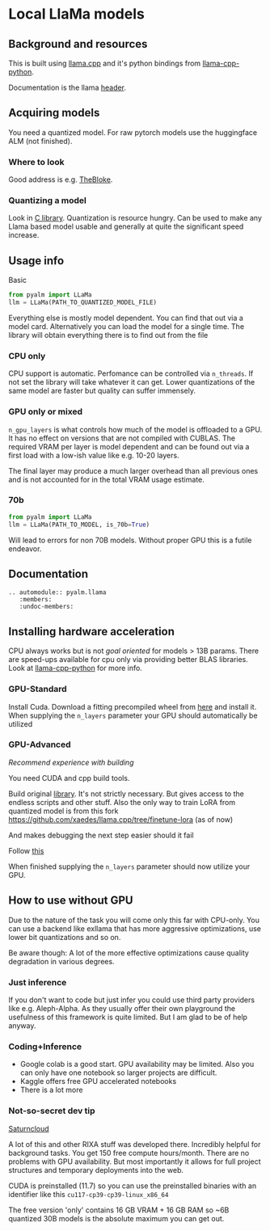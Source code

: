 # Local LlaMa models

## Background and resources
This is built using [llama.cpp](https://github.com/ggerganov/llama.cpp) and it's python bindings
from [llama-cpp-python](https://github.com/abetlen/llama-cpp-python).

Documentation is the llama [header](https://github.com/ggerganov/llama.cpp/blob/master/llama.h).



## Acquiring models
You need a quantized model. For raw pytorch models use the huggingface ALM (not finished).

### Where to look
Good address is e.g. [TheBloke](https://huggingface.co/TheBloke).

### Quantizing a model
Look in [C library](https://github.com/ggerganov/llama.cpp). Quantization is resource hungry. Can be used
to make any Llama based model usable and generally at quite the significant speed increase.

## Usage info
Basic
```python
from pyalm import LLaMa
llm = LLaMa(PATH_TO_QUANTIZED_MODEL_FILE)
```
Everything else is mostly model dependent. You can find that out via a model card. Alternatively
you can load the model for a single time. The library will obtain everything there is to find out from the file



### CPU only
CPU support is automatic. Perfomance can be controlled via `n_threads`. If not set the library will take whatever it can get.
Lower quantizations of the same model are faster but quality can suffer immensely.

### GPU only or mixed
`n_gpu_layers` is what controls how much of the model is offloaded to a GPU.
It has no effect on versions that are not compiled with CUBLAS.
The required VRAM per layer is model dependent and can be found out via a first load with a low-ish
value like e.g. 10-20 layers.

The final layer may produce a much larger overhead than all previous ones and is not accounted for in the
total VRAM usage estimate.

### 70b
```python
from pyalm import LLaMa
llm = LLaMa(PATH_TO_MODEL, is_70b=True)
```
Will lead to errors for non 70B models. Without proper GPU this is a futile endeavor.


## Documentation
```{eval-rst}  
.. automodule:: pyalm.llama
   :members:
   :undoc-members:
```

## Installing hardware acceleration
CPU always works but is not _goal oriented_ for models > 13B params. There are speed-ups available for
cpu only via providing better BLAS libraries. Look at [llama-cpp-python](https://github.com/abetlen/llama-cpp-python)
for more info.

### GPU-Standard
Install Cuda. Download a fitting precompiled wheel from 
[here](https://github.com/jllllll/llama-cpp-python-cuBLAS-wheels/releases/tag/wheels) and install it.
When supplying the `n_layers` parameter your GPU should automatically be utilized

### GPU-Advanced
*Recommend experience with building*

You need CUDA and cpp build tools.

Build original [library](https://github.com/ggerganov/llama.cpp). It's not strictly necessary.
But gives access to the endless scripts and other stuff.
Also the only way to train LoRA from quantized model is from this fork https://github.com/xaedes/llama.cpp/tree/finetune-lora 
(as of now)

And makes debugging the next step easier should it fail

Follow [this](https://github.com/abetlen/llama-cpp-python)

When finished supplying the `n_layers` parameter should now utilize your GPU.



## How to use without GPU
Due to the nature of the task you will come only this far with CPU-only. You can use a backend like exllama
that has more aggressive optimizations, use lower bit quantizations and so on.

Be aware though: A lot of the more effective optimizations cause quality degradation in various degrees.

### Just inference
If you don't want to code but just infer you could use third party providers like
e.g. Aleph-Alpha. As they usually offer their own playground the usefulness of this framework is quite limited.
But I am glad to be of help anyway.

### Coding+Inference
* Google colab is a good start. GPU availability may be limited. Also you can only have one notebook so larger
projects are difficult.
* Kaggle offers free GPU accelerated notebooks
* There is a lot more
### Not-so-secret dev tip
[Saturncloud](https://saturncloud.io/)

A lot of this and other RIXA stuff was developed there. Incredibly helpful for background tasks.
You get 150 free compute hours/month.
There are no problems with GPU availability. But most importantly it allows for full project structures and
temporary deployments into the web.

CUDA is preinstalled (11.7) so you can use the preinstalled binaries with an identifier like this
`cu117-cp39-cp39-linux_x86_64`

The free version 'only' contains 16 GB VRAM + 16 GB RAM so ~6B quantized 30B models is the absolute maximum
you can get out.